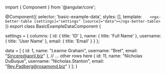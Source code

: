 import { Component } from '@angular/core';

@Component({
selector: 'basic-example-data',
styles: [],
template: `    <ngx-better-table [settings]="settings" [source]="data"></ngx-better-table>
 `
})
export class BasicExampleDataComponent {

settings = {
columns: {
id: {
title: 'ID'
},
name: {
title: 'Full Name'
},
username: {
title: 'User Name'
},
email: {
title: 'Email'
}
}
};

data = [
{
id: 1,
name: "Leanne Graham",
username: "Bret",
email: "Sincere@april.biz"
},
// ... other rows here
{
id: 11,
name: "Nicholas DuBuque",
username: "Nicholas.Stanton",
email: "Rey.Padberg@rosamond.biz"
}
];
}
